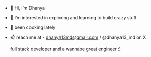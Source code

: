 - 👋 Hi, I’m Dhanya

- 👀 I’m interested in exploring and learning to build crazy stuff
  
- 🍳 been cooking lately
  
- 📫 reach me at - dhanya13md@gmail.com / @dhanya13_md on X


  full stack developer and a wannabe great engineer :)
<!---
dhanyamd/dhanyamd is a ✨ special ✨ repository because its `README.md` (this file) appears on your GitHub profile.
You can click the Preview link to take a look at your changes.
--->
